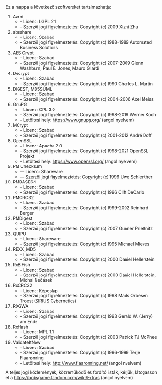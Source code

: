 ﻿Ez a mappa a következő szoftvereket tartalmazhatja:

1. Aarni
   - – Licenc: LGPL 2.1
   - – Szerzői jogi figyelmeztetés: Copyright (c) 2009 Xizhi Zhu
2. absshare
   - – Licenc: Szabad
   - – Szerzői jogi figyelmeztetés: Copyright (c) 1988-1989 Automated Business Solutions
3. AES Crypt
   - – Licenc: Szabad
   - – Szerzői jogi figyelmeztetés: Copyright (c) 2007-2009 Glenn Washburn, Paul E. Jones, Mauro Gilardi
4. Decrypt
   - – Licenc: Szabad
   - – Szerzői jogi figyelmeztetés: Copyright (c) 1990 Charles L. Martin
5. DIGEST, MD5SUML
   - – Licenc: Szabad
   - – Szerzői jogi figyelmeztetés: Copyright (c) 2004-2006 Axel Meiss
6. GnuPG
   - – Licenc: GPL 3.0
   - – Szerzői jogi figyelmeztetés: Copyright (c) 1998-2019 Werner Koch
   - – Letöltési hely: https://www.gnupg.org/ (angol nyelvem)
7. MCrypt
   - – Licenc: Szabad
   - – Szerzői jogi figyelmeztetés: Copyright (c) 2001-2012 André Doff
8. OpenSSL
   - – Licenc: Apache 2.0
   - – Szerzői jogi figyelmeztetés: Copyright (c) 1998-2021 OpenSSL Projekt
   - – Letöltési hely: https://www.openssl.org/ (angol nyelvem)
9. PM Checksum
   - — Licenc: Shareware
   - — Szerzői jogi figyelmeztetés: Copyright (c) 1996 Uwe Schlenther
10. PMBASE64
    - – Licenc: Szabad
    - – Szerzői jogi figyelmeztetés: Copyright (c) 1996 Cliff DeCarlo
11. PMCRC32
    - – Licenc: Szabad
    - – Szerzői jogi figyelmeztetés: Copyright (c) 1999-2002 Reinhard Berger
12. PMDigest
    - – Licenc: Szabad
    - – Szerzői jogi figyelmeztetés: Copyright (c) 2007 Gunner Prießnitz
13. QUIPU
    - – Licenc: Shareware
    - – Szerzői jogi figyelmeztetés: Copyright (c) 1995 Michael Mieves
14. REXX_MD5
    - – Licenc: Szabad
    - – Szerzői jogi figyelmeztetés: Copyright (c) 2000 Daniel Hellerstein
15. RxBlFish
    - – Licenc: Szabad
    - – Szerzői jogi figyelmeztetés: Copyright (c) 2000 Daniel Hellerstein, Michal Nečásek
16. RxCRC32
    - – Licenc: Képeslap
    - – Szerzői jogi figyelmeztetés: Copyright (c) 1998 Mads Orbesen Troest (SIRIUS Cybernetics)
17. RXGWA
    - – Licenc: Szabad
    - – Szerzői jogi figyelmeztetés: Copyright (c) 1993 Gerald W. (Jerry) am Ende
18. RxHash
    - – Licenc: MPL 1.1
    - – Szerzői jogi figyelmeztetés: Copyright (c) 2003 Patrick TJ McPhee
19. ValidateItNow
    - – Licenc: Szabad
    - – Szerzői jogi figyelmeztetés: Copyright (c) 1996-1999 Terje Flaarønning
    - – Letöltési hely: http://www.flaaronning.net/ (angol nyelvem)

A teljes jogi közlemények, közreműködő és fordító listák, kérjük, látogasson el a https://bobsgame.fandom.com/wiki/Extras (angol nyelvem)
